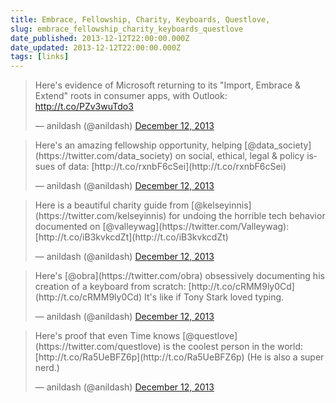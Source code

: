 ```yaml
---
title: Embrace, Fellowship, Charity, Keyboards, Questlove,
slug: embrace_fellowship_charity_keyboards_questlove
date_published: 2013-12-12T22:00:00.000Z
date_updated: 2013-12-12T22:00:00.000Z
tags: [links]
---
```


<blockquote class="twitter-tweet" data-dnt="true" data-theme="dark"><p lang="en" dir="ltr">Here&#39;s evidence of Microsoft returning to its &quot;Import, Embrace &amp; Extend&quot; roots in consumer apps, with Outlook: <a href="http://t.co/PZv3wuTdo3">http://t.co/PZv3wuTdo3</a></p>&mdash; anildash (@anildash) <a href="https://twitter.com/anildash/status/411254166959321088?ref_src=twsrc%5Etfw">December 12, 2013</a></blockquote> <script async src="https://platform.twitter.com/widgets.js" charset="utf-8"></script>

<blockquote class="twitter-tweet" data-dnt="true" data-theme="dark"><p lang="en" dir="ltr">Here's an amazing fellowship opportunity, helping [@data_society](https://twitter.com/data_society) on social, ethical, legal & policy issues of data: [http://t.co/rxnbF6cSei](http://t.co/rxnbF6cSei)</p>&mdash; anildash (@anildash) <a href="(https://twitter.com/anildash/statuses/411254166976073731">December 12, 2013</a></blockquote>

<blockquote class="twitter-tweet" data-dnt="true" data-theme="dark"><p lang="en" dir="ltr">Here is a beautiful charity guide from [@kelseyinnis](https://twitter.com/kelseyinnis) for undoing the horrible tech behavior documented on [@valleywag](https://twitter.com/Valleywag): [http://t.co/iB3kvkcdZt](http://t.co/iB3kvkcdZt)</p>&mdash; anildash (@anildash) <a href="https://twitter.com/anildash/statuses/411254170457354241">December 12, 2013</a></blockquote>

<blockquote class="twitter-tweet" data-dnt="true" data-theme="dark"><p lang="en" dir="ltr">Here's [@obra](https://twitter.com/obra) obsessively documenting his creation of a keyboard from scratch: [http://t.co/cRMM9ly0Cd](http://t.co/cRMM9ly0Cd) It's like if Tony Stark loved typing.</p>&mdash; anildash (@anildash) <a href="https://twitter.com/anildash/statuses/411254200413077504">December 12, 2013</a></blockquote>

<blockquote class="twitter-tweet" data-dnt="true" data-theme="dark"><p lang="en" dir="ltr">Here's proof that even Time knows [@questlove](https://twitter.com/questlove) is the coolest person in the world: [http://t.co/Ra5UeBFZ6p](http://t.co/Ra5UeBFZ6p) (He is also a super nerd.)</p>&mdash; anildash (@anildash) <a href="https://twitter.com/anildash/statuses/411254204540280832">December 12, 2013</a></blockquote>
